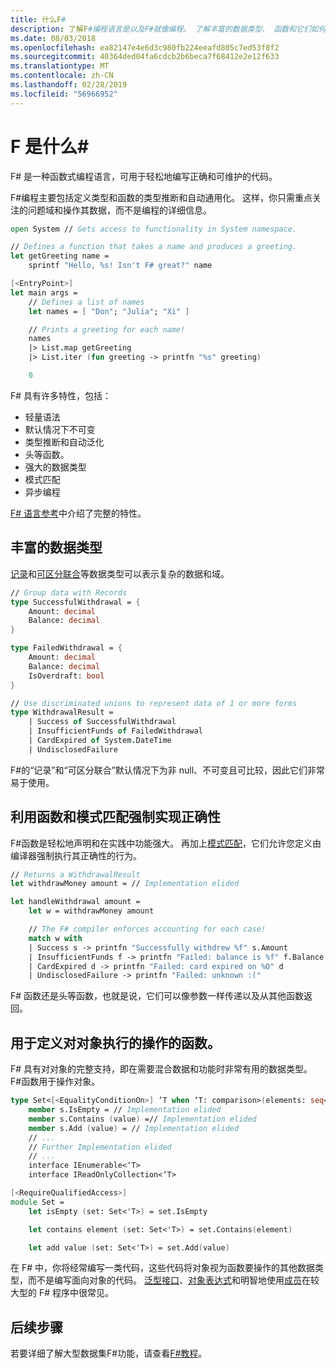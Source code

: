 ```yaml
---
title: 什么F#
description: 了解F#编程语言是以及F#就像编程。 了解丰富的数据类型、 函数和它们如何组合在一起。
ms.date: 08/03/2018
ms.openlocfilehash: ea82147e4e6d3c980fb224eeafd805c7ed53f8f2
ms.sourcegitcommit: 40364ded04fa6cdcb2b6beca7f68412e2e12f633
ms.translationtype: MT
ms.contentlocale: zh-CN
ms.lasthandoff: 02/28/2019
ms.locfileid: "56966952"
---
```

# <a name="what-is-f"></a>F 是什么\#

F# 是一种函数式编程语言，可用于轻松地编写正确和可维护的代码。

F#编程主要包括定义类型和函数的类型推断和自动通用化。 这样，你只需重点关注的问题域和操作其数据，而不是编程的详细信息。

```fsharp
open System // Gets access to functionality in System namespace.

// Defines a function that takes a name and produces a greeting.
let getGreeting name =
    sprintf "Hello, %s! Isn't F# great?" name

[<EntryPoint>]
let main args =
    // Defines a list of names
    let names = [ "Don"; "Julia"; "Xi" ]

    // Prints a greeting for each name!
    names
    |> List.map getGreeting
    |> List.iter (fun greeting -> printfn "%s" greeting)

    0
```

F# 具有许多特性，包括：

* 轻量语法
* 默认情况下不可变
* 类型推断和自动泛化
* 头等函数。
* 强大的数据类型
* 模式匹配
* 异步编程

[F# 语言参考](language-reference/index.md)中介绍了完整的特性。

## <a name="rich-data-types"></a>丰富的数据类型

[记录](language-reference/records.md)和[可区分联合](language-reference/discriminated-unions.md)等数据类型可以表示复杂的数据和域。

```fsharp
// Group data with Records
type SuccessfulWithdrawal = {
    Amount: decimal
    Balance: decimal
}

type FailedWithdrawal = {
    Amount: decimal
    Balance: decimal
    IsOverdraft: bool
}

// Use discriminated unions to represent data of 1 or more forms
type WithdrawalResult =
    | Success of SuccessfulWithdrawal
    | InsufficientFunds of FailedWithdrawal
    | CardExpired of System.DateTime
    | UndisclosedFailure
```

F#的“记录”和“可区分联合”默认情况下为非 null、不可变且可比较，因此它们非常易于使用。

## <a name="enforced-correctness-with-functions-and-pattern-matching"></a>利用函数和模式匹配强制实现正确性

F#函数是轻松地声明和在实践中功能强大。 再加上[模式匹配](language-reference/pattern-matching.md)，它们允许您定义由编译器强制执行其正确性的行为。

```fsharp
// Returns a WithdrawalResult
let withdrawMoney amount = // Implementation elided

let handleWithdrawal amount =
    let w = withdrawMoney amount

    // The F# compiler enforces accounting for each case!
    match w with
    | Success s -> printfn "Successfully withdrew %f" s.Amount
    | InsufficientFunds f -> printfn "Failed: balance is %f" f.Balance
    | CardExpired d -> printfn "Failed: card expired on %O" d
    | UndisclosedFailure -> printfn "Failed: unknown :("
```

F# 函数还是头等函数，也就是说，它们可以像参数一样传递以及从其他函数返回。

## <a name="functions-to-define-operations-on-objects"></a>用于定义对对象执行的操作的函数。

F# 具有对对象的完整支持，即在需要混合数据和功能时非常有用的数据类型。 F#函数用于操作对象。

```fsharp
type Set<[<EqualityConditionOn>] ‘T when ‘T: comparison>(elements: seq<'T>) =
    member s.IsEmpty = // Implementation elided
    member s.Contains (value) =// Implementation elided
    member s.Add (value) = // Implementation elided
    // ...
    // Further Implementation elided
    // ...
    interface IEnumerable<‘T>
    interface IReadOnlyCollection<‘T>

[<RequireQualifiedAccess>]
module Set =
    let isEmpty (set: Set<'T>) = set.IsEmpty

    let contains element (set: Set<'T>) = set.Contains(element)

    let add value (set: Set<'T>) = set.Add(value)
```

在 F# 中，你将经常编写一类代码，这些代码将对象视为函数要操作的其他数据类型，而不是编写面向对象的代码。 [泛型接口](language-reference/interfaces.md)、[对象表达式](language-reference/object-expressions.md)和明智地使用[成员](language-reference/members/index.md)在较大型的 F# 程序中很常见。

## <a name="next-steps"></a>后续步骤

若要详细了解大型数据集F#功能，请查看[F#教程](tour.md)。
